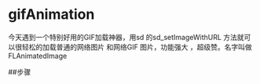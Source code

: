 # gifAnimation
今天遇到一个特别好用的GIF加载神器，用sd 的sd_setImageWithURL 方法就可以很轻松的加载普通的网络图片 和网络GIF 图片，功能强大 ，超级赞。名字叫做FLAnimatedImage

##步骤
